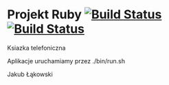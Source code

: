# Projekt Ruby [![Build Status](https://secure.travis-ci.org/kubalakowski/projekt_ruby.svg?branch=master)](http://travis-ci.org/kubalakowski/projekt_ruby) [![Build Status](https://codeclimate.com/github/kubalakowski/projekt_ruby/badges/coverage.svg)](https://codeclimate.com/github/kubalakowski/projekt_ruby/coverage)
Ksiazka telefoniczna

Aplikacje uruchamiamy przez ./bin/run.sh

Jakub Łąkowski
